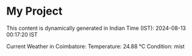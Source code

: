 # My Project

This content is dynamically generated in Indian Time (IST): 2024-08-13 00:17:20 IST


Current Weather in Coimbatore:
Temperature: 24.88 °C
Condition: mist
